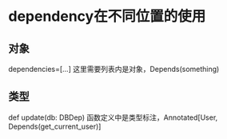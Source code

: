 # dependency在不同位置的使用

## 对象
dependencies=[...]
这里需要列表内是对象，Depends(something)
## 类型
def update(db: DBDep)
函数定义中是类型标注，Annotated[User, Depends(get_current_user)]